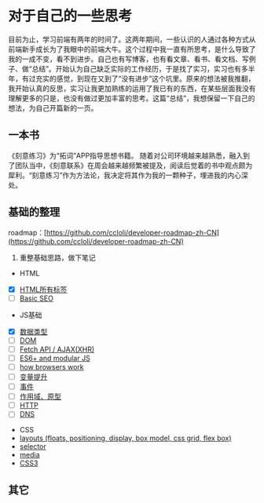 # 对于自己的一些思考
  目前为止，学习前端有两年的时间了。这两年期间，一些认识的人通过各种方式从前端新手成长为了我眼中的前端大牛。这个过程中我一直有所思考，是什么导致了我的一成不变，看不到进步。自己也有写博客，也有看文章、看书、看文档、写例子、做“总结”。开始认为自己缺乏实际的工作经历，于是找了实习，实习也有多半年，有过充实的感觉，到现在又到了“没有进步”这个坑里。原来的想法被我推翻，我开始认真的反思，实习让我更加熟练的运用了我已有的东西，在某些层面我没有理解更多的只是，也没有做过更加丰富的思考。这篇“总结”，我想保留一下自己的想法，为自己开篇新的一页。

## 一本书
《刻意练习》为“拓词”APP指导思想书籍。
随着对公司环境越来越熟悉，融入到了团队当中，《刻意联系》在周会越来越频繁被提及，阅读后觉着的书中观点颇为犀利。“刻意练习”作为方法论，我决定将其作为我的一颗种子，埋进我的内心深处。

## 基础的整理 
roadmap：[https://github.com/ccloli/developer-roadmap-zh-CN](https://github.com/ccloli/developer-roadmap-zh-CN)

1. 重整基础思路，做下笔记
-  HTML
  - [x] [HTML所有标签](/2019/02/20/HTML所有标签/)
  - [ ] [Basic SEO](/unfinished/)

-  JS基础
  - [x] [数据类型](/2019/02/20/数据类型/)
  - [ ] [DOM](/unfinished/)
  - [ ] [Fetch API / AJAX(XHR)](/unfinished/)
  - [ ] [ES6+ and modular JS](/unfinished/)
  - [ ] [how browsers work](https://www.html5rocks.com/en/tutorials/internals/howbrowserswork/)
  - [ ] [变量提升](/unfinished/)
  - [ ] [事件](/unfinished/)
  - [ ] [作用域、原型](/2019/02/25/闭包/)
  - [ ] [HTTP](/unfinished/)
  - [ ] [DNS](/unfinished/)

-  CSS
  - [layouts (floats, positioning, display, box model, css grid, flex box)](/2019/02/25/css-loyouts/)
  - [selector](/2019/02/28/css选择器/)
  - [media](/unfinished/)
  - [CSS3](/unfinished/)
    
## 其它
    

